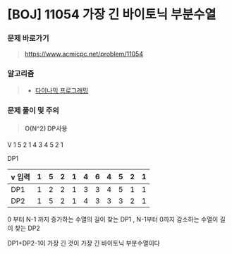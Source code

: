 # [BOJ] 11054 가장 긴 바이토닉 부분수열

### 문제 바로가기

>  https://www.acmicpc.net/problem/11054

### 알고리즘

> - [다이나믹 프로그래밍](https://www.acmicpc.net/problem/tag/25)

### 문제 풀이 및 주의

> #### O(N^2)  DP사용
>

V        1 5 2 1 4 3 4 5 2 1

DP1   

| v 입력 | 1    | 5    | 2    | 1    | 4    | 6    | 4    | 5    | 2    | 1    |
| ------ | ---- | ---- | ---- | ---- | ---- | ---- | ---- | ---- | ---- | ---- |
| DP1    | 1    | 2    | 2    | 1    | 3    | 3    | 4    | 5    | 1    | 1    |
| DP2    | 1    | 5    | 2    | 1    | 4    | 3    | 3    | 3    | 2    | 1    |

0 부터 N-1 까지 증가하는 수열의 길이 찾는 DP1 , N-1부터 0까지 감소하는 수열이 길이 찾는 DP2

DP1+DP2-1이 가장 긴 것이 가장 긴 바이토닉 부분수열이다
